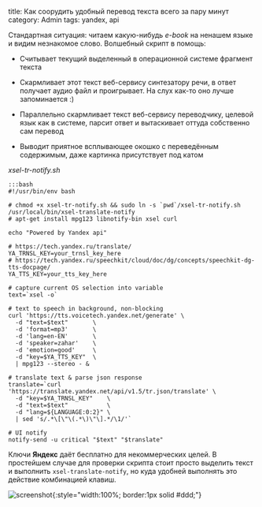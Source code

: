 title: Как соорудить удобный перевод текста всего за пару минут 
category: Admin
tags: yandex, api

Стандартная ситуация: читаем какую-нибудь *e-book* на ненашем языке и видим незнакомое слово. Волшебный скрипт в помощь:

- Считывает текущий выделенный в операционной системе фрагмент текста

- Скармливает этот текст веб-сервису синтезатору речи, в ответ получает аудио файл и проигрывает. На слух как-то оно лучше запоминается :)

- Параллельно скармливает текст веб-сервису переводчику, целевой язык как в системе, парсит ответ и вытаскивает оттуда собственно сам перевод

- Выводит приятное всплывающее окошко с переведённым содержимым, даже картинка присутствует под катом

*xsel-tr-notify.sh*

    :::bash
    #!/usr/bin/env bash

    # chmod +x xsel-tr-notify.sh && sudo ln -s `pwd`/xsel-tr-notify.sh /usr/local/bin/xsel-translate-notify
    # apt-get install mpg123 libnotify-bin xsel curl

    echo "Powered by Yandex api"

    # https://tech.yandex.ru/translate/
    YA_TRNSL_KEY=your_trnsl_key_here
    # https://tech.yandex.ru/speechkit/cloud/doc/dg/concepts/speechkit-dg-tts-docpage/
    YA_TTS_KEY=your_tts_key_here

    # capture current OS selection into variable
    text=`xsel -o`

    # text to speech in background, non-blocking
    curl 'https://tts.voicetech.yandex.net/generate' \
      -d "text=$text"       \
      -d 'format=mp3'       \
      -d 'lang=en-EN'       \
      -d 'speaker=zahar'    \
      -d 'emotion=good'     \
      -d "key=$YA_TTS_KEY"  \
      | mpg123 --stereo - &

    # translate text & parse json response
    translate=`curl 'https://translate.yandex.net/api/v1.5/tr.json/translate' \
      -d "key=$YA_TRNSL_KEY"    \
      -d "text=$text"           \
      -d "lang=${LANGUAGE:0:2}" \
      | sed 's/.*\[\"\(.*\)\"\].*/\1/'`

    # UI notify
    notify-send -u critical "$text" "$translate"

Ключи **Яндекс** даёт бесплатно для некоммерческих целей. В простейшем случае для проверки скрипта стоит просто выделить текст и выполнить ```xsel-translate-notify```, но куда удобней выполнять это действие комбинацией клавиш.

![screenshot]({attach}translate-ubuntu.gif){:style="width:100%; border:1px solid #ddd;"}

